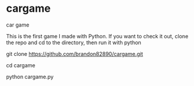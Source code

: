 # cargame
car game

This is the first game I made with Python.  If you want to check it out, clone the repo and cd to the directory, then run it with python

git clone https://github.com/brandon82890/cargame.git

cd cargame

python cargame.py
